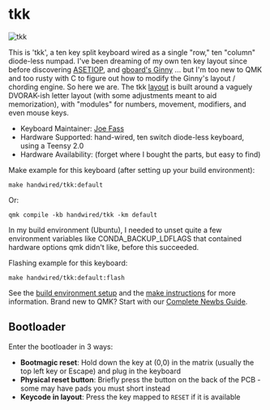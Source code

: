 # tkk

![tkk](https://i.imgur.com/gXAjt3Oh.jpeg)

This is 'tkk', a ten key split keyboard wired as a single "row," ten "column" diode-less numpad. I've been dreaming of my own ten key layout since before discovering [ASETIOP](https://asetniop.com/), and [gboard's Ginny](https://www.gboards.ca/) ... but I'm too new to QMK and too rusty with C to figure out how to modify the Ginny's layout / chording engine. So here we are. The tkk [layout](https://imgur.com/a/eQzhSgw) is built around a vaguely DVORAK-ish letter layout (with some adjustments meant to aid memorization), with "modules" for numbers, movement, modifiers, and even mouse keys.

* Keyboard Maintainer: [Joe Fass](https://github.com/jfass)
* Hardware Supported: hand-wired, ten switch diode-less keyboard, using a Teensy 2.0
* Hardware Availability: (forget where I bought the parts, but easy to find)

Make example for this keyboard (after setting up your build environment):

    make handwired/tkk:default

Or:

    qmk compile -kb handwired/tkk -km default

In my build environment (Ubuntu), I needed to unset quite a few environment variables like CONDA\_BACKUP\_LDFLAGS that contained hardware options qmk didn't like, before this succeeded.

Flashing example for this keyboard:

    make handwired/tkk:default:flash

See the [build environment setup](https://docs.qmk.fm/#/getting_started_build_tools) and the [make instructions](https://docs.qmk.fm/#/getting_started_make_guide) for more information. Brand new to QMK? Start with our [Complete Newbs Guide](https://docs.qmk.fm/#/newbs).

## Bootloader

Enter the bootloader in 3 ways:

* **Bootmagic reset**: Hold down the key at (0,0) in the matrix (usually the top left key or Escape) and plug in the keyboard
* **Physical reset button**: Briefly press the button on the back of the PCB - some may have pads you must short instead
* **Keycode in layout**: Press the key mapped to `RESET` if it is available

